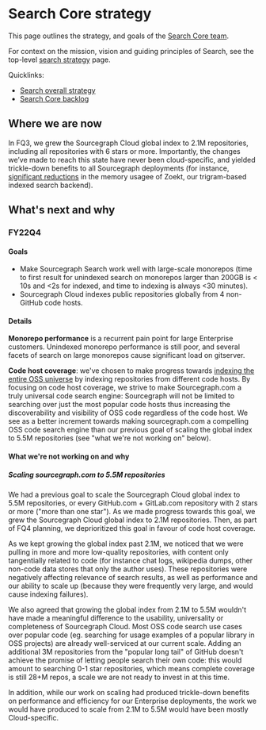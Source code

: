 # Search Core strategy

This page outlines the strategy, and goals of the [Search Core team](../../../../product-engineering/engineering/code-graph/search/core.md).

For context on the mission, vision and guiding principles of Search, see the top-level [search strategy](index.md) page.

Quicklinks:

- [Search overall strategy](../index.md)
- [Search Core backlog](https://github.com/sourcegraph/sourcegraph/issues?q=is%3Aopen+is%3Aissue+label%3Ateam%2Fsearch-core)

## Where we are now

In FQ3, we grew the Sourcegraph Cloud global index to 2.1M repositories, including all repositories with 6 stars or more. Importantly, the changes we’ve made to reach this state have never been cloud-specific, and yielded trickle-down benefits to all Sourcegraph deployments (for instance, [significant reductions](https://about.sourcegraph.com/blog/zoekt-memory-optimizations-for-sourcegraph-cloud/) in the memory usagee of Zoekt, our trigram-based indexed search backend).

## What's next and why

### FY22Q4

#### Goals

- Make Sourcegraph Search work well with large-scale monorepos (time to first result for unindexed search on monorepos larger than 200GB is < 10s and <2s for indexed, and time to indexing is always <30 minutes).
- Sourcegraph Cloud indexes public repositories globally from 4 non-GitHub code hosts.

#### Details

**Monorepo performance** is a recurrent pain point for large Enterprise customers. Unindexed monorepo performance is still poor, and several facets of search on large monorepos cause significant load on gitserver.

**Code host coverage**: we've chosen to make progress towards [indexing the entire OSS universe](https://about.sourcegraph.com/blog/why-index-the-oss-universe/) by indexing repositories from different code hosts. By focusing on code host coverage, we strive to make Sourcegraph.com a truly universal code search engine: Sourcegraph will not be limited to searching over just the most popular code hosts thus increasing the discoverability and visibility of OSS code regardless of the code host. We see as a better increment towards making sourcegraph.com a compelling OSS code search engine than our previous goal of scaling the global index to 5.5M repositories (see "what we're not working on" below).

#### What we're not working on and why

##### Scaling sourcegraph.com to 5.5M repositories

We had a previous goal to scale the Sourcegraph Cloud global index to 5.5M repositories, or every GitHub.com + GitLab.com repository with 2 stars or more ("more than one star"). As we made progress towards this goal, we grew the Sourcegraph Cloud global index to 2.1M repositories. Then, as part of FQ4 planning, we deprioritized this goal in favour of code host coverage.

As we kept growing the global index past 2.1M, we noticed that we were pulling in more and more low-quality repositories, with content only tangentially related to code (for instance chat logs, wikipedia dumps, other non-code data stores that only the author uses). These repositories were negatively affecting relevance of search results, as well as performance and our ability to scale up (because they were frequently very large, and would cause indexing failures).

We also agreed that growing the global index from 2.1M to 5.5M wouldn't have made a meaningful difference to the usability, universality or completeness of Sourcegraph Cloud. Most OSS code search use cases over popular code (eg. searching for usage examples of a popular library in OSS projects) are already well-serviced at our current scale. Adding an additional 3M repositories from the "popular long tail" of GitHub doesn't achieve the promise of letting people search their own code: this would amount to searching 0-1 star repositories, which means complete coverage is still 28+M repos, a scale we are not ready to invest in at this time.

In addition, while our work on scaling had produced trickle-down benefits on performance and efficiency for our Enterprise deployments, the work we would have produced to scale from 2.1M to 5.5M would have been mostly Cloud-specific.
